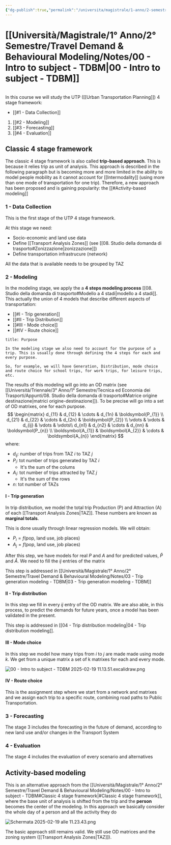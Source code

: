 ```yaml
---
{"dg-publish":true,"permalink":"/universita/magistrale/1-anno/2-semestre/travel-demand-and-behavioural-modeling/notes/00-intro-to-subject-tdbm/","tags":["UNI"]}
---
```


# [[Università/Magistrale/1° Anno/2° Semestre/Travel Demand & Behavioural Modeling/Notes/00 - Intro to subject - TDBM\|00 - Intro to subject - TDBM]]

```table-of-contents
```

In this course we will study the UTP ([[Urban Transportation Planning]]) 4 stage framework:
- [[#1 - Data Collection]]
1. [[#2 - Modeling]]
2. [[#3 - Forecasting]]
3. [[#4 - Evaluation]]

## Classic 4 stage framework

The classic 4 stage framework is also called **trip-based approach**. This is because it relies trip as unit of analysis. This approach is described in the following paragraph but is becoming more and more limited in the ability to model people mobility as it cannot account for [[Intermodality]] (using more than one mode of transportation for one trip). Therefore, a new approach has been proposed and is gaining popularity: the [[#Activity-based modeling]]
### 1 - Data Collection

This is the first stage of the UTP  4 stage framework. 

At this stage we need:
- Socio-economic and land use data
- Define [[Transport Analysis Zones]] (see [[08. Studio della domanda di trasporto#Zonizzazione|zonizzazione]])
- Define transportation infrastrucure (network)

All the data that is available needs to be grouped by TAZ

### 2 - Modeling

In the modeling stage, we apply the a **4 steps modeling process** [[08. Studio della domanda di trasporto#Modello a 4 stadi|modello a 4 stadi]]. This actually the union of 4 models that describe different aspects of transportation:
- [[#I - Trip generation]]
- [[#II - Trip Distribution]]
- [[#III - Mode choice]]
- [[#IV - Route choice]]

```ad-warning
title: Purpose

In the modeling stage we also need to account for the purpose of a trip. This is usually done through defining the 4 steps for each and every purpose.

So, for example, we will have Generation, Distribution, mode choice and route choice for school trips, for work trips, for leisure trips, etc.

```

The results of this modeling will go into an OD matrix (see [[Università/Triennale/3° Anno/1° Semestre/Tecnica ed Economia dei Trasporti/Appunti/08. Studio della domanda di trasporto#Matrice origine destinazione\|matrici origine-destinazione]]). To be precise will go into a set of OD matrixes, one for each purpose.
$$
\begin{matrix}
d_{11} & d_{12}  & \cdots & d_{1n} & \boldsymbol{P_{1}} \\
d_{21} & d_{22}  & \cdots & d_{2n} & \boldsymbol{P_{2}} \\
\vdots & \vdots  & d_{ij} & \vdots & \vdots\\
d_{n1} & d_{n2}  & \cdots & d_{nn} & \boldsymbol{P_{n}} \\
\boldsymbol{A_{1}} & \boldsymbol{A_{2}} & \cdots & \boldsymbol{A_{n}}
\end{matrix}
$$
where:
- $d_{ij}:$ number of trips from TAZ $i$ to TAZ $j$
- $P_{i}:$ tot number of trips generated by TAZ $i$
	- It's the sum of the colums
- $A_{i}:$ tot number of trips attracted by TAZ $j$
	- It's the sum of the rows
- $n:$ tot number of TAZs

#### I - Trip generation

In trip distribution, we model the total trip Production (P) and Attraction (A) of each [[Transport Analysis Zones\|TAZ]]. These numbers are known as **marginal totals**.

This is done usually through linear regression models. We will obtain:
- $P_{i} = f(\text{pop, land use, job places})$
- $A_{j} = f(\text{pop, land use, job places})$

After this step, we have models for real $P$ and $A$ and for predicted values, $\hat{P}$ and $\hat{A}$. We need to fill the $ij$ entries of the matrix

This step is addressed in [[Università/Magistrale/1° Anno/2° Semestre/Travel Demand & Behavioural Modeling/Notes/03 - Trip generation modeling - TDBM\|03 - Trip generation modeling - TDBM]]

#### II - Trip distribution

In this step we fill in every $ij$ entry of the OD matrix. We are also able, in this process, to predict the demands for future years, once a model has been validated in the present.

This step is addressed in [[04 - Trip distribution modeling\|04 - Trip distribution modeling]].


#### III - Mode choice

In this step we model how many trips from $i$ to $j$ are made made using mode $k$. We get from a unique matrix a set of k matrixes for each and every mode.

![00 - Intro to subject - TDBM 2025-02-19 11.13.51.excalidraw.png](/img/user/Universit%C3%A0/Magistrale/1%C2%B0%20Anno/2%C2%B0%20Semestre/Travel%20Demand%20&%20Behavioural%20Modeling/Notes/Allegati/00%20-%20Intro%20to%20subject%20-%20TDBM%202025-02-19%2011.13.51.excalidraw.png)


#### IV - Route choice

This is the assignment step where we start from a network and matrixes and we assign each trip to a specific route, combining road paths to Public Transportation.

### 3 - Forecasting

The stage 3 includes the forecasting in the future of demand, according to new land use and/or changes in the Transport System

### 4 - Evaluation

The stage 4 includes the evaluation of every scenario and alternatives

## Activity-based modeling

This is an alternative approach from the [[Università/Magistrale/1° Anno/2° Semestre/Travel Demand & Behavioural Modeling/Notes/00 - Intro to subject - TDBM#Classic 4 stage framework\|#Classic 4 stage framework]], where the base unit of analysis is shifted from the trip and the **person** becomes the center of the modeling. In this approach we basically consider the whole day of a person and all the activity they do

![Schermata 2025-02-19 alle 11.23.43.png](/img/user/Universit%C3%A0/Magistrale/1%C2%B0%20Anno/2%C2%B0%20Semestre/Travel%20Demand%20&%20Behavioural%20Modeling/Notes/Allegati/Schermata%202025-02-19%20alle%2011.23.43.png)

The basic approach still remains valid. We still use OD matrices and the zoning system ([[Transport Analysis Zones\|TAZ]]).
